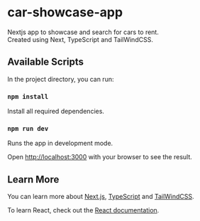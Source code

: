 # car-showcase-app

Nextjs app to showcase and search for cars to rent.\
Created using Next, TypeScript and TailWindCSS.

## Available Scripts

In the project directory, you can run:

### `npm install`

Install all required dependencies.

### `npm run dev`

Runs the app in development mode.

Open [http://localhost:3000](http://localhost:3000) with your browser to see the result.

## Learn More

You can learn more about [Next.js](https://nextjs.org/), [TypeScript](https://www.typescriptlang.org) and [TailWindCSS](https://tailwindcss.com).

To learn React, check out the [React documentation](https://reactjs.org/).
